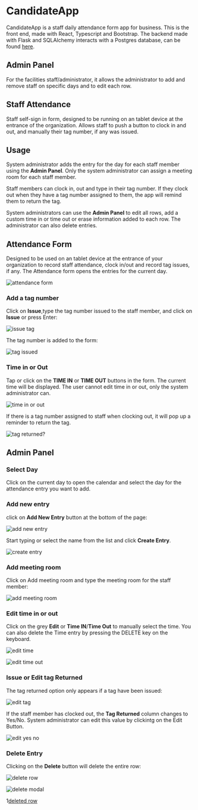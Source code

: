 # CandidateApp

CandidateApp is a staff daily attendance form app for business.  This is the front end, made with React, Typescript and Bootstrap.  The backend made with Flask and SQLAlchemy interacts with a Postgres database, can be found [here](https://github.com/ajcastany/candidate1-backend).

## Admin Panel

For the facilities staff/administrator, it allows the administrator to add and remove staff on specific days and to edit each row.

## Staff Attendance

Staff self-sign in form, designed to be running on an tablet device at the entrance of the organization.  Allows staff to push a button to clock in and out, and manually their tag number, if any was issued.

## Usage

System administrator adds the entry for the day for each staff member using the **Admin Panel**.  Only the system administrator can assign a meeting room for each staff member.

Staff members can clock in, out and type in their tag number.  If they clock out when they have a tag number assigned to them, the app will remind them to return the tag.

System administrators can use the **Admin Panel** to edit all rows, add a custom time in or time out or erase information added to each row.  The administrator can also delete entries.

## Attendance Form

Designed to be used on an tablet device at the entrance of your organization to record staff attendance, clock in/out and record tag issues, if any.  The Attendance form opens the entries for the current day.

![attendance form](.github/images/form_1.png)

### Add a tag number

Click on **Issue**,type the tag number issued to the staff member, and click on **Issue** or press Enter:

![issue tag](.github/images/tag_1.png)

The tag number is added to the form:

![tag issued](.github/images/tag_2.png)


### Time in or Out

Tap or click on the **TIME IN** or **TIME OUT** buttons in the form.  The current time will be displayed.  The user cannot edit time in or out, only the system administrator can.

![time in or out](.github/images/form_2.png)

If there is a tag number assigned to staff when clocking out, it will pop up a reminder to return the tag.

![tag returned?](.github/images/tag_returned.png)

## Admin Panel

### Select Day

Click on the current day to open the calendar and select the day for the attendance entry you want to add.

### Add new entry

click on **Add New Entry** button at the bottom of the page:

![add new entry](.github/images/admin_panel.png)

Start typing or select the name from the list and click **Create Entry**.

![create entry](.github/images/create_entry.png)


### Add meeting room

Click on Add meeting room and type the meeting room for the staff member:

![add meeting room](.github/images/room_1.png)

### Edit time in or out

Click on the grey **Edit** or **Time IN**/**Time Out** to manually select the time.  You can also delete the Time entry by pressing the DELETE key on the keyboard.

![edit time](.github/images/edit_times.png)

![edit time out](.github/images/edit_time_out.png)

### Issue or Edit tag Returned

The tag returned option only appears if a tag have been issued:

![edit tag](.github/images/tag_edit.png)

If the staff member has clocked out, the **Tag Returned** column changes to Yes/No.  System administrator can edit this value by clickintg on the Edit Button.

![edit yes no](.github/images/yes_tag_edit.png)

### Delete Entry

Clicking on the **Delete** button will delete the entire row:

![delete row](.github/images/detele_row.png)

![delete modal](.github/images/del_modal.png)

1[deleted row](.github/images/deleted_row.png)
